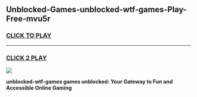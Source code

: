 
## Unblocked-Games-unblocked-wtf-games-Play-Free-mvu5r
<h3>
<a href="https://premium76.site?title=unblocked-wtf-games&ref=23A">CLICK TO PLAY</a></h3>
<hr>

<h3>
<a href="https://premium76.site?title=unblocked-wtf-games&ref=23A">CLICK 2 PLAY</a>
  
</h3>

<a href="https://premium76.site?title=unblocked-wtf-games&ref=23A"><img src="https://clearcache.store/games.png"></a>


**unblocked-wtf-games games unblocked: Your Gateway to Fun and Accessible Online Gaming**
